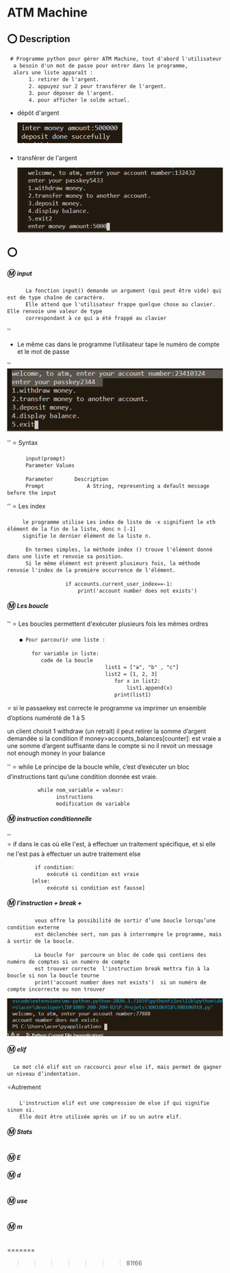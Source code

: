 
# ATM Machine



## :o: Description 

     # Programme python pour gérer ATM Machine, tout d'abord l'utilisateur 
      a besoin d'un mot de passe pour entrer dans le programme,
      alors une liste apparaît :
           1. retirer de l'argent.
           2. appuyez sur 2 pour transférer de l'argent.
           3. pour déposer de l'argent.
           4. pour afficher le solde actuel.

  - dépôt d'argent

    ![](image/depo.png)
 

  - transférer de l'argent

    ![](image/tranf.png )



## :o: 
 
   
##### :m: input
          La fonction input() demande un argument (qui peut être vide) qui est de type chaîne de caractère. 
          Elle attend que l'utilisateur frappe quelque chose au clavier. Elle renvoie une valeur de type
          correspondant à ce qui a été frappé au clavier         
 ''
 - Le même cas dans le programme l’utilisateur tape le numéro de compte et le mot de passe

''
![](image/CODE.png) 

''
    :star: Syntax

          input(prompt) 
          Parameter Values

          Parameter       Description
          Prompt              A String, representing a default message before the input


''
    :star: Les index

         le programme utilise Les index de liste de -x signifient le xth élément de la fin de la liste, donc n [-1] 
         signifie le dernier élément de la liste n.

          En termes simples, la méthode index () trouve l'élément donné dans une liste et renvoie sa position.
          Si le même élément est présent plusieurs fois, la méthode renvoie l'index de la première occurrence de l'élément.
 
                       if accounts.current_user_index==-1:
                           print('account number does not exists')
              

##### :m: Les boucle
  ''
         :star: Les boucles permettent d'exécuter plusieurs fois les mêmes ordres

        ● Pour parcourir une liste :

            for variable in liste:
               code de la boucle
                                    list1 = ["a", "b" , "c"]
                                    list2 = [1, 2, 3]
                                       for x in list2:
                                           list1.append(x)
                                       print(list1)

               
            
            
   

  :star:  si le passaekey est correcte le programme va imprimer un ensemble d’options numéroté de 1 à 5 
  
   un client choisit 1 withdraw (un retrait)  il peut retirer la somme d’argent demandée si la condition 
   if money>accounts_balances[counter]: est vraie a une somme d’argent suffisante dans le compte si no 
   il revoit un message not enough money in your balance

''
      :star: while  Le principe de la boucle while, c’est d’exécuter un bloc d’instructions
         tant qu’une condition donnée est vraie. 

              while nom_variable = valeur:
                    instructions
                    modification de variable

##### :m: instruction conditionnelle
''        
       :star:  if  dans le cas où elle l'est, à effectuer un traitement spécifique, 
         et si elle ne l'est pas à effectuer un autre traitement else 

             if condition: 
                 exécuté si condition est vraie 
            [else: 
                 exécuté si condition est fausse]

    

##### :m:  l’instruction + break + 
             vous offre la possibilité de sortir d’une boucle lorsqu’une condition externe
             est déclenchée sert, non pas à interrompre le programme, mais à sortir de la boucle.
             
             La boucle for  parcoure un bloc de code qui contiens des numéro de comptes si un numéro de compte
             est trouver correcte  l'instruction break mettra fin à la boucle si non la boucle tourne  
             print('account number does not exists')  si un numéro de compte incorrecte ou non trouver 

![](image/brek.png)

##### :m:  elif 
      Le mot clé elif est un raccourci pour else if, mais permet de gagner un niveau d’indentation.

 :star:Autrement 

        L'instruction elif est une compression de else if qui signifie sinon si. 
        Elle doit être utilisée après un if ou un autre elif. 
        

        
        




##### :m: Stats

```
```

##### :m: E





##### :m: d

```
```


##### :m:  use

```
```

##### :m:  m

```
```
=======

>>>>>>> 81f66
